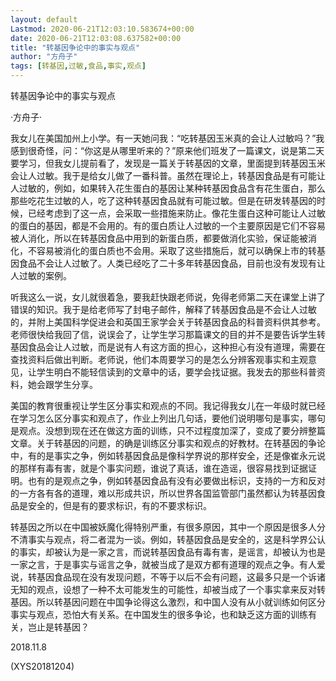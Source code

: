 ```yaml
---
layout: default
Lastmod: 2020-06-21T12:03:10.583674+00:00
date: 2020-06-21T12:03:08.637582+00:00
title: "转基因争论中的事实与观点"
author: "方舟子"
tags: [转基因,过敏,食品,事实,观点]
---
```


转基因争论中的事实与观点

·方舟子·

我女儿在美国加州上小学。有一天她问我：“吃转基因玉米真的会让人过敏吗？”我感到很奇怪，问：“你这是从哪里听来的？”原来他们班发了一篇课文，说是第二天要学习，但我女儿提前看了，发现是一篇关于转基因的文章，里面提到转基因玉米会让人过敏。我于是给女儿做了一番科普。虽然在理论上，转基因食品是有可能让人过敏的，例如，如果转入花生蛋白的基因让某种转基因食品含有花生蛋白，那么那些吃花生过敏的人，吃了这种转基因食品就有可能过敏。但是在研发转基因的时候，已经考虑到了这一点，会采取一些措施来防止。像花生蛋白这种可能让人过敏的蛋白的基因，都是不会用的。有的蛋白质让人过敏的一个主要原因是它们不容易被人消化，所以在转基因食品中用到的新蛋白质，都要做消化实验，保证能被消化，不容易被消化的蛋白质也不会用。采取了这些措施后，就可以确保上市的转基因食品不会让人过敏了。人类已经吃了二十多年转基因食品，目前也没有发现有让人过敏的案例。

听我这么一说，女儿就很着急，要我赶快跟老师说，免得老师第二天在课堂上讲了错误的知识。我于是给老师写了封电子邮件，解释了转基因食品是不会让人过敏的，并附上美国科学促进会和英国王家学会关于转基因食品的科普资料供其参考。老师很快给我回了信，说误会了，让学生学习那篇课文的目的并不是要告诉学生转基因食品会让人过敏，而是说有人有这方面的担心，这种担心有没有道理，需要在查找资料后做出判断。老师说，他们本周要学习的是怎么分辨客观事实和主观意见，让学生明白不能轻信读到的文章中的话，要学会找证据。我发去的那些科普资料，她会跟学生分享。

美国的教育很重视让学生区分事实和观点的不同。我记得我女儿在一年级时就已经在学习怎么区分事实和观点了，作业上列出几句话，要他们说明哪句是事实，哪句是观点。没想到现在还在做这方面的训练，只不过程度加深了，变成了要分辨整篇文章。关于转基因的问题，的确是训练区分事实和观点的好教材。在转基因的争论中，有的是事实之争，例如转基因食品是像科学界说的那样安全，还是像崔永元说的那样有毒有害，就是个事实问题，谁说了真话，谁在造谣，很容易找到证据证明。也有的是观点之争，例如转基因食品有没有必要做出标识，支持的一方和反对的一方各有各的道理，难以形成共识，所以世界各国监管部门虽然都认为转基因食品是安全的，但是有的要求标识，有的不要求标识。

转基因之所以在中国被妖魔化得特别严重，有很多原因，其中一个原因是很多人分不清事实与观点，将二者混为一谈。例如，转基因食品是安全的，这是科学界公认的事实，却被认为是一家之言，而说转基因食品有毒有害，是谣言，却被认为也是一家之言，于是事实与谣言之争，就被当成了是双方都有道理的观点之争。有人爱说，转基因食品现在没有发现问题，不等于以后不会有问题，这最多只是一个诉诸无知的观点，设想了一种不太可能发生的可能性，却被当成了一个事实拿来反对转基因。所以转基因问题在中国争论得这么激烈，和中国人没有从小就训练如何区分事实与观点，恐怕大有关系。在中国发生的很多争论，也和缺乏这方面的训练有关，岂止是转基因？

2018.11.8

(XYS20181204)

